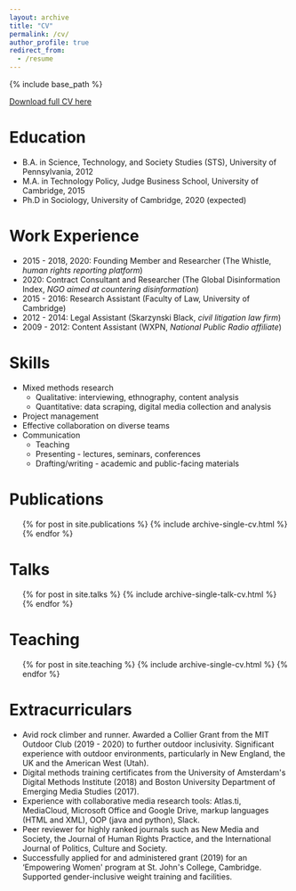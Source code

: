 ```yaml
---
layout: archive
title: "CV"
permalink: /cv/
author_profile: true
redirect_from:
  - /resume
---
```


{% include base_path %}


[Download full CV here](/files/Rebekah-Larsen-CV.pdf)

Education
======
* B.A. in Science, Technology, and Society Studies (STS), University of Pennsylvania, 2012
* M.A. in Technology Policy, Judge Business School, University of Cambridge, 2015
* Ph.D in Sociology, University of Cambridge, 2020 (expected)

Work Experience 
======
* 2015 - 2018, 2020: Founding Member and Researcher (The Whistle, <i>human rights reporting platform</i>)
* 2020: Contract Consultant and Researcher (The Global Disinformation Index, <i>NGO aimed at countering disinformation</i>)
* 2015 - 2016: Research Assistant (Faculty of Law, University of Cambridge)
* 2012 - 2014: Legal Assistant (Skarzynski Black, <i>civil litigation law firm</i>)
* 2009 - 2012: Content Assistant (WXPN, <i>National Public Radio affiliate</i>)

  
Skills
======
* Mixed methods research 
  * Qualitative: interviewing, ethnography, content analysis
  * Quantitative: data scraping, digital media collection and analysis
* Project management
* Effective collaboration on diverse teams
* Communication
  * Teaching
  * Presenting - lectures, seminars, conferences
  * Drafting/writing - academic and public-facing materials

Publications
======
  <ul>{% for post in site.publications %}
    {% include archive-single-cv.html %}
  {% endfor %}</ul>
  
Talks
======
  <ul>{% for post in site.talks %}
    {% include archive-single-talk-cv.html %}
  {% endfor %}</ul>
  
Teaching
======
  <ul>{% for post in site.teaching %}
    {% include archive-single-cv.html %}
  {% endfor %}</ul>
  
Extracurriculars
======
* Avid rock climber and runner. Awarded a Collier Grant from the MIT Outdoor Club (2019 - 2020) to further outdoor inclusivity. Significant experience with outdoor environments, particularly in New England, the UK and the American West (Utah).
* Digital methods training certificates from the University of Amsterdam's Digital Methods Institute (2018) and Boston University Department of Emerging Media Studies (2017).
* Experience with collaborative media research tools: Atlas.ti, MediaCloud, Microsoft Office and Google Drive, markup languages (HTML and XML), OOP (java and python), Slack.
* Peer reviewer for highly ranked journals such as New Media and Society, the Journal of Human Rights Practice, and the International Journal of Politics, Culture and Society.
* Successfully applied for and administered grant (2019) for an ‘Empowering Women' program at St. John's College, Cambridge. Supported gender-inclusive weight training and facilities. 

